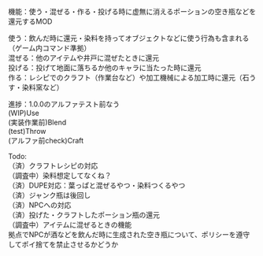機能：使う・混ぜる・作る・投げる時に虚無に消えるポーションの空き瓶などを還元するMOD
 
使う：飲んだ時に還元・染料を持ってオブジェクトなどに使う行為も含まれる（ゲーム内コマンド準拠）  
混ぜる：他のアイテムや井戸に混ぜたときに還元  
投げる：投げて地面に落ちるか他のキャラに当たった時に還元  
作る：レシピでのクラフト（作業台など）や加工機械による加工時に還元（石うす・染料窯など）

進捗：1.0.0のアルファテスト前なう   
(WIP)Use  
(実装作業前)Blend  
(test)Throw  
(アルファ前check)Craft  

Todo:  
（済）クラフトレシピの対応  
（調査中）染料想定してなくね？  
（済）DUPE対応：葉っぱと混ぜるやつ・染料つくるやつ  
（済）ジャンク瓶は後回し  
（済）NPCへの対応  
（済）投げた・クラフトしたポーション瓶の還元  
（調査中）アイテムに混ぜるときの機能  
拠点でNPCが酒などを飲んだ時に生成された空き瓶について、ポリシーを遵守してポイ捨てを禁止させるかどうか  
